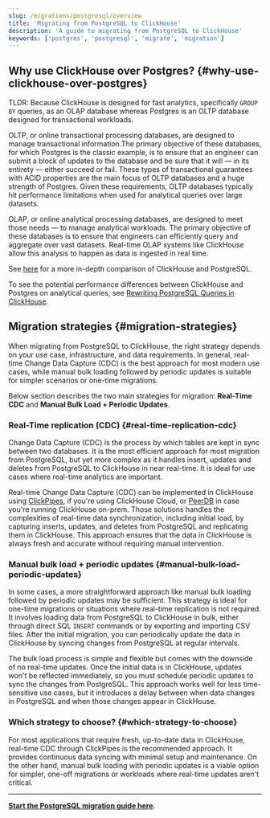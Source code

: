```yaml
---
slug: /migrations/postgresql/overview
title: 'Migrating from PostgreSQL to ClickHouse'
description: 'A guide to migrating from PostgreSQL to ClickHouse'
keywords: ['postgres', 'postgresql', 'migrate', 'migration']
---
```


## Why use ClickHouse over Postgres? {#why-use-clickhouse-over-postgres}

TLDR: Because ClickHouse is designed for fast analytics, specifically `GROUP BY` queries, as an OLAP database whereas Postgres is an OLTP database designed for transactional workloads.

OLTP, or online transactional processing databases, are designed to manage transactional information.The primary objective of these databases, for which Postgres is the classic example,  is to ensure that an engineer can submit a block of updates to the database and be sure that it will — in its entirety — either succeed or fail. These types of transactional guarantees with ACID properties are the main focus of OLTP databases and a huge strength of Postgres. Given these requirements, OLTP databases typically hit performance limitations when used for analytical queries over large datasets.

OLAP, or online analytical processing databases, are designed to meet those needs — to manage analytical workloads. The primary objective of these databases is to ensure that engineers can efficiently query and aggregate over vast datasets. Real-time OLAP systems like ClickHouse allow this analysis to happen as data is ingested in real time.

See [here](/migrations/postgresql/appendix#postgres-vs-clickhouse-equivalent-and-different-concepts) for a more in-depth comparison of ClickHouse and PostgreSQL.

To see the potential performance differences between ClickHouse and Postgres on analytical queries, see [Rewriting PostgreSQL Queries in ClickHouse](/migrations/postgresql/rewriting-queries).

## Migration strategies {#migration-strategies}

When migrating from PostgreSQL to ClickHouse, the right strategy depends on your use case, infrastructure, and data requirements. In general, real-time Change Data Capture (CDC) is the best approach for most modern use cases, while manual bulk loading followed by periodic updates is suitable for simpler scenarios or one-time migrations.

Below section describes the two main strategies for migration: **Real-Time CDC** and **Manual Bulk Load + Periodic Updates**.

### Real-Time replication (CDC) {#real-time-replication-cdc}

Change Data Capture (CDC) is the process by which tables are kept in sync between two databases. It is the most efficient approach for most migration from PostgreSQL, but yet more complex as it handles insert, updates and deletes from PostgreSQL to ClickHouse in near real-time. It is ideal for use cases where real-time analytics are important. 

Real-time Change Data Capture (CDC) can be implemented in ClickHouse using [ClickPipes](/integrations/clickpipes/postgres/deduplication), if you're using ClickHouse Cloud, or [PeerDB](https://github.com/PeerDB-io/peerdb) in case you're running ClickHouse on-prem. Those solutions handles the complexities of real-time data synchronization, including initial load, by capturing inserts, updates, and deletes from PostgreSQL and replicating them in ClickHouse. This approach ensures that the data in ClickHouse is always fresh and accurate without requiring manual intervention.

### Manual bulk load + periodic updates {#manual-bulk-load-periodic-updates}

In some cases, a more straightforward approach like manual bulk loading followed by periodic updates may be sufficient. This strategy is ideal for one-time migrations or situations where real-time replication is not required. It involves loading data from PostgreSQL to ClickHouse in bulk, either through direct SQL `INSERT` commands or by exporting and importing CSV files. After the initial migration, you can periodically update the data in ClickHouse by syncing changes from PostgreSQL at regular intervals.

The bulk load process is simple and flexible but comes with the downside of no real-time updates. Once the initial data is in ClickHouse, updates won't be reflected immediately, so you must schedule periodic updates to sync the changes from PostgreSQL. This approach works well for less time-sensitive use cases, but it introduces a delay between when data changes in PostgreSQL and when those changes appear in ClickHouse.

### Which strategy to choose? {#which-strategy-to-choose}

For most applications that require fresh, up-to-date data in ClickHouse, real-time CDC through ClickPipes is the recommended approach. It provides continuous data syncing with minimal setup and maintenance. On the other hand, manual bulk loading with periodic updates is a viable option for simpler, one-off migrations or workloads where real-time updates aren't critical.

---

**[Start the PostgreSQL migration guide here](/migrations/postgresql/dataset).**
